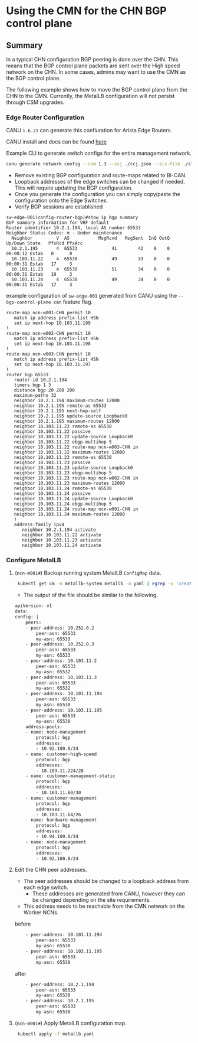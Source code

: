# Using the CMN for the CHN BGP control plane

## Summary

In a typical CHN configuration BGP peering is done over the CHN.  This means that the BGP control plane packets are sent over the High speed network on the CHN.  In some cases, admins may want to use the CMN as the BGP control plane.

The following example shows how to move the BGP control plane from the CHN to the CMN.  Currently, the MetalLB configuration will not persist through CSM upgrades.

### Edge Router Configuration

CANU `1.6.21` can generate this confiuration for Arista Edge Routers.

CANU install and docs can be found [here](https://github.com/Cray-HPE/canu)

Example CLI to generate switch configs for the entire management network.

```bash
canu generate network config --csm 1.3 --ccj ./ccj.json --sls-file ./sls_input_file.json --folder ./cmn_control_plane --bgp-control-plane cmn
```

- Remove existing BGP configuration and route-maps related to BI-CAN.
- Loopback addresses of the edge switches can be changed if needed.  This will require updating the BGP configuration.
- Once you generate the configuration you can simply copy/paste the configuration onto the Edge Switches.
- Verify BGP sessions are established

```code
sw-edge-001(config-router-bgp)#show ip bgp summary
BGP summary information for VRF default
Router identifier 10.2.1.194, local AS number 65533
Neighbor Status Codes: m - Under maintenance
  Neighbor         V  AS           MsgRcvd   MsgSent  InQ OutQ  Up/Down State   PfxRcd PfxAcc
  10.2.1.195       4  65533             41        42    0    0 00:00:12 Estab   0      0
  10.103.11.22     4  65530             49        33    0    0 00:00:31 Estab   17     3
  10.103.11.23     4  65530             51        34    0    0 00:00:31 Estab   19     3
  10.103.11.24     4  65530             49        34    0    0 00:00:31 Estab   17     3
```

example configuration of `sw-edge-001` generated from CANU using the `--bgp-control-plane cmn` feature flag.

```code
route-map ncn-w001-CHN permit 10
   match ip address prefix-list HSN
   set ip next-hop 10.103.11.199
!
route-map ncn-w002-CHN permit 10
   match ip address prefix-list HSN
   set ip next-hop 10.103.11.198
!
route-map ncn-w003-CHN permit 10
   match ip address prefix-list HSN
   set ip next-hop 10.103.11.197
!
router bgp 65533
   router-id 10.2.1.194
   timers bgp 1 3
   distance bgp 20 200 200
   maximum-paths 32
   neighbor 10.2.1.194 maximum-routes 12000
   neighbor 10.2.1.195 remote-as 65533
   neighbor 10.2.1.195 next-hop-self
   neighbor 10.2.1.195 update-source Loopback0
   neighbor 10.2.1.195 maximum-routes 12000
   neighbor 10.103.11.22 remote-as 65530
   neighbor 10.103.11.22 passive
   neighbor 10.103.11.22 update-source Loopback0
   neighbor 10.103.11.22 ebgp-multihop 5
   neighbor 10.103.11.22 route-map ncn-w003-CHN in
   neighbor 10.103.11.22 maximum-routes 12000
   neighbor 10.103.11.23 remote-as 65530
   neighbor 10.103.11.23 passive
   neighbor 10.103.11.23 update-source Loopback0
   neighbor 10.103.11.23 ebgp-multihop 5
   neighbor 10.103.11.23 route-map ncn-w002-CHN in
   neighbor 10.103.11.23 maximum-routes 12000
   neighbor 10.103.11.24 remote-as 65530
   neighbor 10.103.11.24 passive
   neighbor 10.103.11.24 update-source Loopback0
   neighbor 10.103.11.24 ebgp-multihop 5
   neighbor 10.103.11.24 route-map ncn-w001-CHN in
   neighbor 10.103.11.24 maximum-routes 12000
   !
   address-family ipv4
      neighbor 10.2.1.194 activate
      neighbor 10.103.11.22 activate
      neighbor 10.103.11.23 activate
      neighbor 10.103.11.24 activate
```

### Configure MetalLB

1. (`ncn-m001#`) Backup running system MetalLB `ConfigMap` data.

   ```bash
    kubectl get cm -n metallb-system metallb -o yaml | egrep -v 'creationTimestamp:|resourceVersion:|uid:' | tee metallb.yaml > metallb_bak.yaml
   ```

    - The output of the file should be similar to the following.

    ```bash
    apiVersion: v1
    data:
    config: |
        peers:
        - peer-address: 10.252.0.2
            peer-asn: 65533
            my-asn: 65533
        - peer-address: 10.252.0.3
            peer-asn: 65533
            my-asn: 65533
        - peer-address: 10.103.11.2
            peer-asn: 65533
            my-asn: 65532
        - peer-address: 10.103.11.3
            peer-asn: 65533
            my-asn: 65532
        - peer-address: 10.103.11.194
            peer-asn: 65533
            my-asn: 65530
        - peer-address: 10.103.11.195
            peer-asn: 65533
            my-asn: 65530
        address-pools:
        - name: node-management
            protocol: bgp
            addresses:
            - 10.92.100.0/24
        - name: customer-high-speed
            protocol: bgp
            addresses:
            - 10.103.11.224/28
        - name: customer-management-static
            protocol: bgp
            addresses:
            - 10.103.11.60/30
        - name: customer-management
            protocol: bgp
            addresses:
            - 10.103.11.64/26
        - name: hardware-management
            protocol: bgp
            addresses:
            - 10.94.100.0/24
        - name: node-management
            protocol: bgp
            addresses:
            - 10.92.100.0/24
    ```

1. Edit the CHN peer addresses.

    - The peer addresses should be changed to a loopback address from each edge switch.
      - These addresses are generated from CANU, however they can be changed depending on the site requirements.
    - This address needs to be reachable from the CMN network on the Worker NCNs.

    before

    ```bash
        - peer-address: 10.103.11.194
            peer-asn: 65533
            my-asn: 65530
        - peer-address: 10.103.11.195
            peer-asn: 65533
            my-asn: 65530
    ```

    after

    ```bash
        - peer-address: 10.2.1.194
            peer-asn: 65533
            my-asn: 65530
        - peer-address: 10.2.1.195
            peer-asn: 65533
            my-asn: 65530
    ```

1. (`ncn-m001#`) Apply MetalLB configuration map.

   ```bash
    kubectl apply -f metallb.yaml 
   ```
